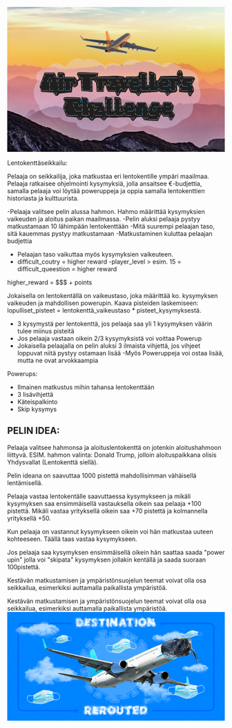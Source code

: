 ![alt text](https://raw.githubusercontent.com/Konsta00/Air-Travellers-Challenge/main/LOGO.png)                      
                                                                                                                                                    
Lentokenttäseikkailu:

Pelaaja on seikkailija, joka matkustaa eri lentokentille ympäri maailmaa. Pelaaja ratkaisee ohjelmointi kysymyksiä, jolla ansaitsee €-budjettia, samalla pelaaja voi löytää poweruppeja ja oppia samalla lentokenttien historiasta ja kulttuurista. 

-Pelaaja valitsee pelin alussa hahmon. Hahmo määrittää kysymyksien vaikeuden ja aloitus paikan maailmassa. 
-Pelin aluksi pelaaja pystyy matkustamaan 10 lähimpään lentokenttään
-Mitä suurempi pelaajan taso, sitä kauemmas pystyy matkustamaan
-Matkustaminen kuluttaa pelaajan budjettia
- Pelaajan taso vaikuttaa myös kysymyksien vaikeuteen.
- difficult_coutry  = higher reward
-player_level > esim. 15 = difficult_queestion = higher reward


higher_reward = $$$ + points

Jokaisella on lentokentällä on vaikeustaso, joka määrittää ko. kysymyksen vaikeuden ja mahdollisen powerupin. 
Kaava pisteiden laskemiseen: lopulliset_pisteet = lentokenttä_vaikeustaso * pisteet_kysymyksestä.
- 3 kysymystä per lentokenttä, jos pelaaja saa yli 1 kysymyksen väärin tulee miinus pisteitä
- Jos pelaaja vastaan oikein 2/3 kysymyksistä voi voittaa Powerup
- Jokaisella pelaajalla on pelin aluksi 3 ilmaista vihjettä, jos vihjeet loppuvat niitä pystyy ostamaan lisää
-Myös Poweruppeja voi ostaa lisää, mutta ne ovat arvokkaampia

Powerups:
- Ilmainen matkustus mihin tahansa lentokenttään
- 3 lisävihjettä
- Käteispalkinto
- Skip kysymys

PELIN IDEA:
--------------
Pelaaja valitsee hahmonsa ja aloituslentokenttä on jotenkin aloitushahmoon liittyvä. ESIM. hahmon valinta: Donald Trump,
jolloin aloituspaikkana olisis Yhdysvallat (Lentokenttä siellä).

Pelin ideana on saavuttaa 1000 pistettä mahdollisimman vähäisellä lentämisellä.

Pelaaja vastaa lentokentälle saavuttaessa kysymykseen ja mikäli kysymyksen saa ensimmäisellä vastauksella oikein
saa pelaaja +100 pistettä. Mikäli vastaa yrityksellä oikein saa +70 pistettä ja kolmannella yrityksellä +50.

Kun pelaaja on vastannut kysymykseen oikein voi hän matkustaa uuteen kohteeseen. Täällä taas vastaa kysymykseen.

Jos pelaaja saa kysymyksen ensimmäisellä oikein hän saattaa saada "power upin" jolla voi "skipata" kysymyksen jollakin
kentällä ja saada suoraan 100pistettä. 

Kestävän matkustamisen ja ympäristönsuojelun teemat voivat olla osa seikkailua, esimerkiksi auttamalla paikallista ympäristöä.


Kestävän matkustamisen ja ympäristönsuojelun teemat voivat olla osa seikkailua, esimerkiksi auttamalla paikallista ympäristöä.
![alt text](https://github.com/Konsta00/Air-Travellers-Challenge/blob/main/BANNER_X_SNAKE.png)
                                                                                    

                                                                                                                              
                                                                                                                              
